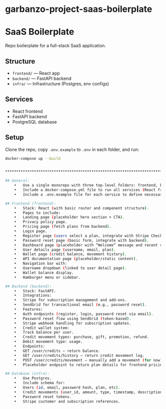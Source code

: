 # garbanzo-project-saas-boilerplate
# SaaS Boilerplate

Repo boilerplate for a full-stack SaaS application.

## Structure
- `frontend/` — React app
- `backend/` — FastAPI backend
- `infra/` — Infrastructure (Postgres, env configs)

## Services
- React frontend
- FastAPI backend
- PostgreSQL database

## Setup
Clone the repo, copy `.env.example` to `.env` in each folder, and run:
```bash	
docker-compose up --build


******************************************************************************************************************************

## General:
	•	Use a single monorepo with three top-level folders: frontend, backend, and infra.
	•	Include a docker-compose.yml file to run all services (React frontend, FastAPI backend, Postgres database).
	•	Include a .env.example file for each service to define necessary environment variables.

## Frontend (frontend):
	•	Stack: React (with basic router and component structure).
	•	Pages to include:
	•	Landing page (placeholder hero section + CTA).
	•	Privacy policy page.
	•	Pricing page (fetch plans from backend).
	•	Login page.
	•	Register page (users select a plan, integrate with Stripe Checkout).
	•	Password reset page (basic form, integrate with backend).
	•	Dashboard page (placeholder with “Welcome” message and recent credit activity).
	•	User details page (username, email, plan).
	•	Wallet page (credit balance, movement history).
	•	API documentation page (placeholder/static content).
	•	Navigation bar with:
	•	Username dropdown (linked to user detail page).
	•	Wallet balance display.
	•	Hamburger menu or sidebar.

## Backend (backend):
	•	Stack: FastAPI.
	•	Integrations:
	•	Stripe for subscription management and add-ons.
	•	SendGrid for transactional email (e.g., password reset).
	•	Features:
	•	Auth endpoints (register, login, password reset via email).
	•	Password reset flow using SendGrid (token-based).
	•	Stripe webhook handling for subscription updates.
	•	Credit wallet system:
	•	Track balance per user.
	•	Credit movement types: purchase, gift, promotion, refund.
	•	Debit movement type: usage.
	•	Endpoints:
	•	GET /user/credits – return balance.
	•	GET /user/credits/history – return credit movement log.
	•	POST /user/credits/movement – manually add a movement (for now).
	•	Placeholder endpoint to return plan details for frontend pricing page.

## Database (infra):
	•	Use Postgres.
	•	Include schema for:
	•	Users (id, email, password hash, plan, etc).
	•	Credit movements (user_id, amount, type, timestamp, description).
	•	Password reset tokens.
	•	Stripe customer and subscription references.
    